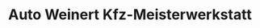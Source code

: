---
title: "Auto Weinert Kfz-Meisterwerkstatt"
url: /moorenweis/auto-weinert-kfz-meisterwerkstatt/
shop: Autowerkstatt
---